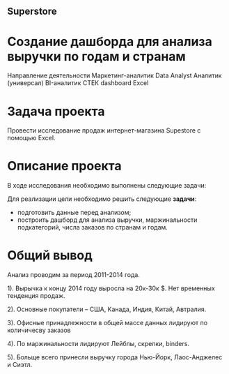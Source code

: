 Superstore
--
# Создание дашборда для анализа выручки по годам и странам

Направление деятельности
Маркетинг-аналитик
Data Analyst
Аналитик (универсал)
BI-аналитик
СТЕК
dashboard
Excel

# Задача проекта
Провести исследование продаж интернет-магазина Supestore с помощью Excel.

# Описание проекта
В ходе исследования необходимо выполнены следующие задачи:

Для реализации цели необходимо решить следующие **задачи**:

- подготовить данные перед анализом;
- построить дашборд для анализа выручки, маржинальности подкатегорий, числа заказов по странам и годам.
# Общий вывод
Анализ проводим за период 2011-2014 года.

1). Вырычка к концу 2014 году выросла на 20к-30к $. Нет временных тенденция продаж.

2). Основные покупатели – США, Канада, Индия, Китай, Автралия.

3). Офисные принадлежности в общей массе данных лидируют по количичесву заказов

4).  По маржинальности лидируют  Лейблы, скрепки, binders.

5). Больще всего принесли выручку города Нью-Йорк, Лаос-Анджелес и Сиэтл.

